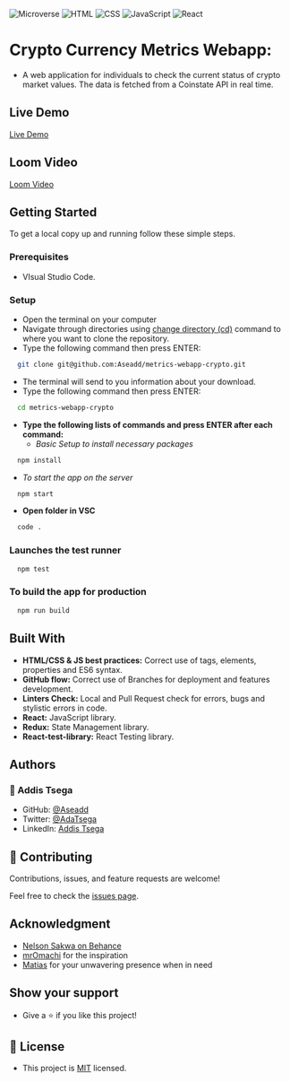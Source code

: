 ![Microverse](https://img.shields.io/badge/Microverse-blueviolet) ![HTML](https://img.shields.io/badge/-HTML-orange) ![CSS](https://img.shields.io/badge/-CSS-blue) ![JavaScript](https://img.shields.io/badge/-JavaScript-yellow) ![React](https://img.shields.io/badge/-react-green)

# Crypto Currency Metrics Webapp:

- A web application for individuals to check the current status of crypto market values. The data is fetched from a Coinstate API in real time.

## Live Demo

[Live Demo](https://development--rad-licorice-2d6496.netlify.app/)

## Loom Video

[Loom Video](https://www.loom.com/share/032642e176544596bc8d9c14218e26c6)

## Getting Started

To get a local copy up and running follow these simple steps.

### Prerequisites

- VIsual Studio Code.

### Setup

- Open the terminal on your computer
- Navigate through directories using [change directory (cd)](https://www.howtogeek.com/659411/how-to-change-directories-in-command-prompt-on-windows-10) command to where you want to clone the repository.
- Type the following command then press ENTER:

```sh
  git clone git@github.com:Aseadd/metrics-webapp-crypto.git
```

- The terminal will send to you information about your download.
- Type the following command then press ENTER:

```sh
  cd metrics-webapp-crypto
```

- **Type the following lists of commands and press ENTER after each command:**
  - _Basic Setup to install necessary packages_

```sh
  npm install
```

- _To start the app on the server_

```sh
  npm start
```

- **Open folder in VSC**

```sh
  code .
```

### Launches the test runner

```sh
  npm test
```

### To build the app for production

```sh
  npm run build
```

## Built With

- **HTML/CSS & JS best practices:** Correct use of tags, elements, properties and ES6 syntax.
- **GitHub flow:** Correct use of Branches for deployment and features development.
- **Linters Check:** Local and Pull Request check for errors, bugs and stylistic errors in code.
- **React:** JavaScript library.
- **Redux:** State Management library.
- **React-test-library:** React Testing library.

## Authors

### 👤 Addis Tsega

- GitHub: [@Aseadd](https://github.com/Aseadd)
- Twitter: [@AdaTsega](https://twitter.com/AdaTsega)
- LinkedIn: [Addis Tsega](https://www.linkedin.com/in/addis-tsega/)

## 🤝 Contributing

Contributions, issues, and feature requests are welcome!

Feel free to check the [issues page](https://github.com/Aseadd/metrics-webapp-crypto/issues).

## Acknowledgment

- [Nelson Sakwa on Behance](https://www.behance.net/sakwadesignstudio)
- [mrOmachi](https://github.com/MrOmachi) for the inspiration
- [Matias](https://github.com/LokurasRlz) for your unwavering presence when in need

## Show your support

- Give a ⭐️ if you like this project!

## 📝 License

- This project is [MIT](./LICENSE) licensed.
